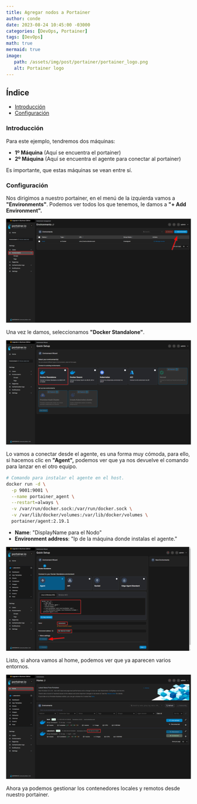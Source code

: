 ```yaml
---
title: Agregar nodos a Portainer
author: conde
date: 2023-08-24 10:45:00 -03000 
categories: [DevOps, Portainer]
tags: [DevOps]
math: true
mermaid: true
image: 
   path: /assets/img/post/portainer/portainer_logo.png
   alt: Portainer logo
---
```


## Índice

- [Introducción](#introducción)
- [Configuración](#configuración)


### Introducción 

Para este ejemplo, tendremos dos máquinas: 

* **1º Máquina** (Aquí se encuentra el portainer)
* **2º Máquina** (Aquí se encuentra el agente para conectar al portainer)

Es importante, que estas máquinas se vean entre sí. 

### Configuración

Nos dirigimos a nuestro portainer, en el menú de la izquierda vamos a **"Environments"**. Podemos ver todos los que tenemos, le damos a **"+ Add Environment".**


![IntialConfig](/assets/img/post/portainer/portainer5.png)


Una vez le damos, seleccionamos **"Docker Standalone"**. 

![IntialConfig2](/assets/img/post/portainer/portainer6.png)

Lo vamos a conectar desde el agente, es una forma muy cómoda, para ello, si hacemos clic en **"Agent",** podemos ver que ya nos devuelve el comando para lanzar en el otro equipo. 

```bash
# Comando para instalar el agente en el host.
docker run -d \
  -p 9001:9001 \
  --name portainer_agent \
  --restart=always \
  -v /var/run/docker.sock:/var/run/docker.sock \
  -v /var/lib/docker/volumes:/var/lib/docker/volumes \
  portainer/agent:2.19.1
```

* **Name**: "DisplayName para el Nodo"
* **Environment address**: "Ip de la máquina donde instalas el agente." 

![IntialConfig3](/assets/img/post/portainer/portainer7.1.png)


Listo, si ahora vamos al home, podemos ver que ya aparecen varios entornos. 

![IntialConfig4](/assets/img/post/portainer/portainer8.1.png)

Ahora ya podemos gestionar los contenedores locales y remotos desde nuestro portainer. 
